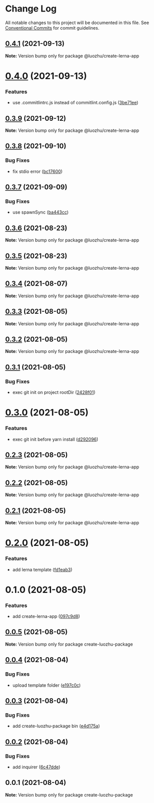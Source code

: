 # Change Log

All notable changes to this project will be documented in this file.
See [Conventional Commits](https://conventionalcommits.org) for commit guidelines.

## [0.4.1](https://github.com/youngjuning/luozhu/compare/@luozhu/create-lerna-app@0.4.0...@luozhu/create-lerna-app@0.4.1) (2021-09-13)

**Note:** Version bump only for package @luozhu/create-lerna-app





# [0.4.0](https://github.com/youngjuning/luozhu/compare/@luozhu/create-lerna-app@0.3.9...@luozhu/create-lerna-app@0.4.0) (2021-09-13)


### Features

* use .commitlintrc.js instead of commitlint.config.js ([3be71ee](https://github.com/youngjuning/luozhu/commit/3be71eeb0ddf8907ec03e18dc1e07237d819fb5f))





## [0.3.9](https://github.com/youngjuning/luozhu/compare/@luozhu/create-lerna-app@0.3.8...@luozhu/create-lerna-app@0.3.9) (2021-09-12)

**Note:** Version bump only for package @luozhu/create-lerna-app





## [0.3.8](https://github.com/youngjuning/luozhu/compare/@luozhu/create-lerna-app@0.3.7...@luozhu/create-lerna-app@0.3.8) (2021-09-10)


### Bug Fixes

* fix stdio error ([bc17600](https://github.com/youngjuning/luozhu/commit/bc17600c85c6a26cdec9c9897c7a44e4e95b7b8f))





## [0.3.7](https://github.com/youngjuning/luozhu/compare/@luozhu/create-lerna-app@0.3.6...@luozhu/create-lerna-app@0.3.7) (2021-09-09)


### Bug Fixes

* use spawnSync ([ba443cc](https://github.com/youngjuning/luozhu/commit/ba443cc5bb9b190fdf2f6da229383ae7f1f70b43))





## [0.3.6](https://github.com/youngjuning/luozhu/compare/@luozhu/create-lerna-app@0.3.5...@luozhu/create-lerna-app@0.3.6) (2021-08-23)

**Note:** Version bump only for package @luozhu/create-lerna-app





## [0.3.5](https://github.com/youngjuning/luozhu/compare/@luozhu/create-lerna-app@0.3.4...@luozhu/create-lerna-app@0.3.5) (2021-08-23)

**Note:** Version bump only for package @luozhu/create-lerna-app





## [0.3.4](https://github.com/youngjuning/luozhu/compare/@luozhu/create-lerna-app@0.3.3...@luozhu/create-lerna-app@0.3.4) (2021-08-07)

**Note:** Version bump only for package @luozhu/create-lerna-app

## [0.3.3](https://github.com/youngjuning/luozhu/compare/@luozhu/create-lerna-app@0.3.2...@luozhu/create-lerna-app@0.3.3) (2021-08-05)

**Note:** Version bump only for package @luozhu/create-lerna-app

## [0.3.2](https://github.com/youngjuning/luozhu/compare/@luozhu/create-lerna-app@0.3.1...@luozhu/create-lerna-app@0.3.2) (2021-08-05)

**Note:** Version bump only for package @luozhu/create-lerna-app

## [0.3.1](https://github.com/youngjuning/luozhu/compare/@luozhu/create-lerna-app@0.3.0...@luozhu/create-lerna-app@0.3.1) (2021-08-05)

### Bug Fixes

- exec git init on project rootDir ([2428f01](https://github.com/youngjuning/luozhu/commit/2428f0124fafd92cc7fa6d628cfdd1691bcd0948))

# [0.3.0](https://github.com/youngjuning/luozhu/compare/@luozhu/create-lerna-app@0.2.3...@luozhu/create-lerna-app@0.3.0) (2021-08-05)

### Features

- exec git init before yarn install ([d292096](https://github.com/youngjuning/luozhu/commit/d292096e9819fd677800d82bc8648e0e3439c907))

## [0.2.3](https://github.com/youngjuning/luozhu/compare/@luozhu/create-lerna-app@0.2.2...@luozhu/create-lerna-app@0.2.3) (2021-08-05)

**Note:** Version bump only for package @luozhu/create-lerna-app

## [0.2.2](https://github.com/youngjuning/luozhu/compare/@luozhu/create-lerna-app@0.2.1...@luozhu/create-lerna-app@0.2.2) (2021-08-05)

**Note:** Version bump only for package @luozhu/create-lerna-app

## [0.2.1](https://github.com/youngjuning/luozhu/compare/@luozhu/create-lerna-app@0.2.0...@luozhu/create-lerna-app@0.2.1) (2021-08-05)

**Note:** Version bump only for package @luozhu/create-lerna-app

# [0.2.0](https://github.com/youngjuning/luozhu/compare/@luozhu/create-lerna-app@0.1.0...@luozhu/create-lerna-app@0.2.0) (2021-08-05)

### Features

- add lerna template ([fd1eab3](https://github.com/youngjuning/luozhu/commit/fd1eab3daf8d07273872773780192a3900fe2d55))

# 0.1.0 (2021-08-05)

### Features

- add create-lerna-app ([097c9d8](https://github.com/youngjuning/luozhu/commit/097c9d8f93d0cea97708539b85b12f4baa30a05c))

## [0.0.5](https://github.com/youngjuning/luozhu/compare/create-luozhu-package@0.0.4...create-luozhu-package@0.0.5) (2021-08-05)

**Note:** Version bump only for package create-luozhu-package

## [0.0.4](https://github.com/youngjuning/luozhu/compare/create-luozhu-package@0.0.3...create-luozhu-package@0.0.4) (2021-08-04)

### Bug Fixes

- upload template folder ([e197c0c](https://github.com/youngjuning/luozhu/commit/e197c0c9a8219e3624b6f4ec1d2490b9b2812515))

## [0.0.3](https://github.com/youngjuning/luozhu/compare/create-luozhu-package@0.0.2...create-luozhu-package@0.0.3) (2021-08-04)

### Bug Fixes

- add create-luozhu-package bin ([e4d175a](https://github.com/youngjuning/luozhu/commit/e4d175ab9607682e3f9aaf545ba1d00e165d1bb9))

## [0.0.2](https://github.com/youngjuning/luozhu/compare/create-luozhu-package@0.0.1...create-luozhu-package@0.0.2) (2021-08-04)

### Bug Fixes

- add inquirer ([6c47dde](https://github.com/youngjuning/luozhu/commit/6c47ddefae7ade2eafd827cef97882c3e9fb9de2))

## 0.0.1 (2021-08-04)

**Note:** Version bump only for package create-luozhu-package
